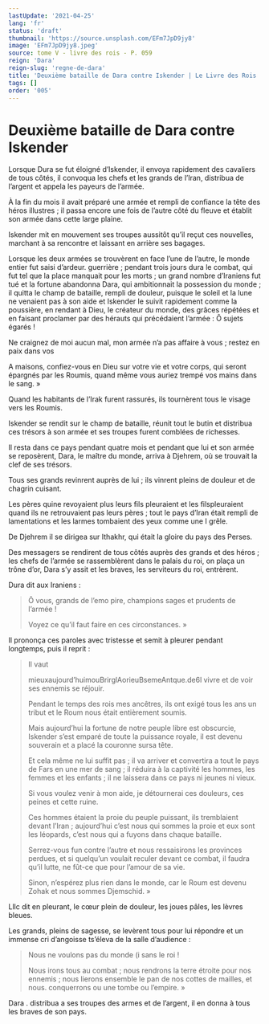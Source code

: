 ```yaml
---
lastUpdate: '2021-04-25'
lang: 'fr'
status: 'draft'
thumbnail: 'https://source.unsplash.com/EFm7JpD9jy8'
image: 'EFm7JpD9jy8.jpeg'
source: tome V - livre des rois - P. 059
reign: 'Dara'
reign-slug: 'regne-de-dara'
title: 'Deuxième bataille de Dara contre Iskender | Le Livre des Rois | Shâhnâmeh'
tags: []
order: '005'
---
```


<!-- LTeX: language=fr -->

# Deuxième bataille de Dara contre Iskender

Lorsque Dura se fut éloigné d’Iskender, il envoya rapidement des cavaliers de tous côtés, il convoqua les chefs et les grands de l’Iran, distribua de l’argent et appela les payeurs de l’armée.

À la fin du mois il avait préparé une armée et rempli de confiance la tête des héros illustres ; il passa encore une fois de l’autre côté du fleuve et établit son armée dans cette large plaine.

Iskender mit en mouvement ses troupes aussitôt qu’il reçut ces nouvelles, marchant à sa rencontre et laissant en arrière ses bagages.

Lorsque les deux armées se trouvèrent en face l’une de l’autre, le monde entier fut saisi d’ardeur. guerrière ; pendant trois jours dura le combat, qui fut tel que la place manquait pour les morts ; un grand nombre d’Iraniens fut tué et la fortune abandonna Dara, qui ambitionnait la possession du monde ; il quitta le champ de bataille, rempli de douleur, puisque le soleil et la lune ne venaient pas à son aide et Iskender le suivit rapidement comme la poussière, en rendant à Dieu, le créateur du monde, des grâces répétées et en faisant proclamer par des hérauts qui précédaient l’armée : Ô sujets égarés !

Ne craignez de moi aucun mal, mon armée n’a pas affaire à vous ; restez en paix dans vos

A maisons, confiez-vous en Dieu sur votre vie et votre corps, qui seront épargnés par les Roumis, quand même vous auriez trempé vos mains dans le sang. »

Quand les habitants de l’Irak furent rassurés, ils tournèrent tous le visage vers les Roumis.

Iskender se rendit sur le champ de bataille, réunit tout le butin et distribua ces trésors à son armée et ses troupes furent comblées de richesses.

Il resta dans ce pays pendant quatre mois et pendant que lui et son armée se reposèrent, Dara, le maître du monde, arriva à Djehrem, où se trouvait la clef de ses trésors.

Tous ses grands revinrent auprès de lui ; ils vinrent pleins de douleur et de chagrin cuisant.

Les pères quine revoyaient plus leurs fils pleuraient et les filspleuraient quand ils ne retrouvaient pas leurs pères ; tout le pays d’Iran était rempli de lamentations et les larmes tombaient des yeux comme une I grêle.

De Djehrem il se dirigea sur Ithakhr, qui était la gloire du pays des Perses.

Des messagers se rendirent de tous côtés auprès des grands et des héros ; les chefs de l’armée se rassemblèrent dans le palais du roi, on plaça un trône d’or, Dara s’y assit et les braves, les serviteurs du roi, entrèrent.

Dura dit aux Iraniens :

> Ô vous, grands de l’emo pire, champions sages et prudents de l’armée !
>
> Voyez ce qu’il faut faire en ces circonstances. »

Il prononça ces paroles avec tristesse et semit à pleurer pendant longtemps, puis il reprit :

> Il vaut
>
> mieuxaujourd’huimouBrirglAorieuBsemeAntque.de6l vivre et de voir ses ennemis se réjouir.
>
> Pendant le temps des rois mes ancêtres, ils ont exigé tous les ans un tribut et le Roum nous était entièrement soumis.
>
> Mais aujourd’hui la fortune de notre peuple libre est obscurcie, Iskender s’est emparé de toute la puissance royale, il est devenu souverain et a placé la couronne sursa tête.
>
> Et cela même ne lui suffit pas ; il va arriver et convertira a tout le pays de Fars en une mer de sang ; il réduira à la captivité les hommes, les femmes et les enfants ; il ne laissera dans ce pays ni jeunes ni vieux.
>
> Si vous voulez venir à mon aide, je détournerai ces douleurs, ces peines et cette ruine.
>
> Ces hommes étaient la proie du peuple puissant, ils tremblaient devant l’Iran ; aujourd’hui c’est nous qui sommes la proie et eux sont les léopards, c’est nous qui a fuyons dans chaque bataille.
>
> Serrez-vous fun contre l’autre et nous ressaisirons les provinces perdues, et si quelqu’un voulait reculer devant ce combat, il faudra qu’il lutte, ne fût-ce que pour l’amour de sa vie.
>
> Sinon, n’espérez plus rien dans le monde, car le Roum est devenu Zohak et nous sommes Djemschid. »

Lllc dit en pleurant, le cœur plein de douleur, les joues pâles, les lèvres bleues.

Les grands, pleins de sagesse, se levèrent tous pour lui répondre et un immense cri d’angoisse ts’éleva de la salle d’audience :

> Nous ne voulons pas du monde 
(i
sans le roi !
>
> Nous irons tous au combat ; nous rendrons la terre étroite pour nos ennemis ; nous lierons ensemble le pan de nos cottes de mailles, et nous. conquerrons ou une tombe ou l’empire. »

Dara .
distribua a ses troupes des armes et de l’argent, il en donna à tous les braves de son pays.
